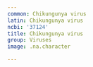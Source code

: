 ```yaml
---
common: Chikungunya virus
latin: Chikungunya virus
ncbi: '37124'
title: Chikungunya virus
group: Viruses
image: .na.character

---
```

